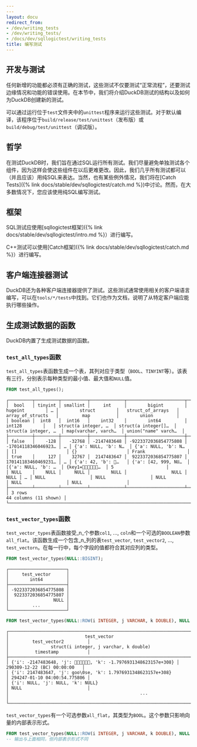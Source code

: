 ```yaml
---
---
layout: docu
redirect_from:
- /dev/writing_tests
- /dev/writing_tests/
- /docs/dev/sqllogictest/writing_tests
title: 编写测试
---
```


## 开发与测试

任何新增的功能都必须有正确的测试，这些测试不仅要测试“正常流程”，还要测试边缘情况和功能的错误使用。在本节中，我们将介绍DuckDB测试的结构以及如何为DuckDB创建新的测试。

可以通过运行位于`test`文件夹中的`unittest`程序来运行这些测试。对于默认编译，该程序位于`build/release/test/unittest`（发布版）或`build/debug/test/unittest`（调试版）。

## 哲学

在测试DuckDB时，我们旨在通过SQL运行所有测试。我们尽量避免单独测试各个组件，因为这样会使这些组件在以后更难更改。因此，我们几乎所有测试都可以（并且应该）用纯SQL来表达。当然，也有某些例外情况，我们将在[Catch Tests]({% link docs/stable/dev/sqllogictest/catch.md %})中讨论。然而，在大多数情况下，您应该使用纯SQL编写测试。

## 框架

SQL测试应使用[sqllogictest框架]({% link docs/stable/dev/sqllogictest/intro.md %}）进行编写。

C++测试可以使用[Catch框架]({% link docs/stable/dev/sqllogictest/catch.md %}）进行编写。

## 客户端连接器测试

DuckDB还为各种客户端连接器提供了测试。这些测试通常使用相关的客户端语言编写，可以在`tools/*/tests`中找到。它们也作为文档，说明了从特定客户端应能执行哪些操作。

## 生成测试数据的函数

DuckDB内置了生成测试数据的函数。

### `test_all_types`函数

`test_all_types`表函数生成一个表，其列对应于类型（`BOOL`、`TINYINT`等）。该表有三行，分别表示每种类型的最小值、最大值和`NULL`值。

```sql
FROM test_all_types();
```

```text
┌─────────┬─────────┬──────────┬─────────────┬──────────────────────┬──────────────────────┬───┬──────────────────────┬──────────────────────┬──────────────────────┬──────────────────────┬──────────────────────┐
│  bool   │ tinyint │ smallint │     int     │        bigint        │       hugeint        │ … │        struct        │   struct_of_arrays   │   array_of_structs   │         map          │        union         │
│ boolean │  int8   │  int16   │    int32    │        int64         │        int128        │   │ struct(a integer, …  │ struct(a integer[]…  │ struct(a integer, …  │ map(varchar, varch…  │ union("name" varch…  │
├─────────┼─────────┼──────────┼─────────────┼──────────────────────┼──────────────────────┼───┼──────────────────────┼──────────────────────┼──────────────────────┼──────────────────────┼──────────────────────┤
│ false   │    -128 │   -32768 │ -2147483648 │ -9223372036854775808 │  -17014118346046923… │ … │ {'a': NULL, 'b': N…  │ {'a': NULL, 'b': N…  │ []                   │ {}                   │ Frank                │
│ true    │     127 │    32767 │  2147483647 │  9223372036854775807 │  170141183460469231… │ … │ {'a': 42, 'b': 🦆…   │ {'a': [42, 999, NU…  │ [{'a': NULL, 'b': …  │ {key1=🦆🦆🦆🦆🦆🦆…  │ 5                    │
│ NULL    │    NULL │     NULL │        NULL │                 NULL │                 NULL │ … │ NULL                 │ NULL                 │ NULL                 │ NULL                 │ NULL                 │
├─────────┴─────────┴──────────┴─────────────┴──────────────────────┴──────────────────────┴───┴──────────────────────┴──────────────────────┴──────────────────────┴──────────────────────┴──────────────────────┤
│ 3 rows                                                                                                                                                                                    44 columns (11 shown) │
└─────────────────────────────────────────────────────────────────────────────────────────────────────────────────────────────────────────────────────────────────────────────────────────────────────────────────┘
```

### `test_vector_types`函数

`test_vector_types`表函数接受_n_个参数`col1`, ..., `coln`和一个可选的`BOOLEAN`参数`all_flat`。该函数生成一个包含_n_列的表`test_vector`, `test_vector2`, ..., `test_vectorn`。在每一行中，每个字段的值都符合其对应列的类型。

```sql
FROM test_vector_types(NULL::BIGINT);
```

```text
┌──────────────────────┐
│     test_vector      │
│        int64         │
├──────────────────────┤
│ -9223372036854775808 │
│  9223372036854775807 │
│                 NULL │
│         ...          │
└──────────────────────┘
```

```sql
FROM test_vector_types(NULL::ROW(i INTEGER, j VARCHAR, k DOUBLE), NULL::TIMESTAMP);
```

```text
┌──────────────────────────────────────────────────────────────────────┬──────────────────────────────┐
│                             test_vector                              │         test_vector2         │
│                struct(i integer, j varchar, k double)                │          timestamp           │
├──────────────────────────────────────────────────────────────────────┼──────────────────────────────┤
│ {'i': -2147483648, 'j': 🦆🦆🦆🦆🦆🦆, 'k': -1.7976931348623157e+308} │ 290309-12-22 (BC) 00:00:00   │
│ {'i': 2147483647, 'j': goo\0se, 'k': 1.7976931348623157e+308}        │ 294247-01-10 04:00:54.775806 │
│ {'i': NULL, 'j': NULL, 'k': NULL}                                    │ NULL                         │
│                                                  ...                                                │
└─────────────────────────────────────────────────────────────────────────────────────────────────────┘
```

`test_vector_types`有一个可选参数`all_flat`，其类型为`BOOL`。这个参数只影响向量的内部表示形式。

```sql
FROM test_vector_types(NULL::ROW(i INTEGER, j VARCHAR, k DOUBLE), NULL::TIMESTAMP, all_flat = true);
-- 输出与上面相同，但内部表示形式不同
```